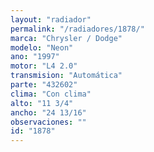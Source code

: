 ```yaml
---
layout: "radiador"
permalink: "/radiadores/1878/"
marca: "Chrysler / Dodge"
modelo: "Neon"
ano: "1997"
motor: "L4 2.0"
transmision: "Automática"
parte: "432602"
clima: "Con clima"
alto: "11 3/4"
ancho: "24 13/16"
observaciones: ""
id: "1878"
---
```



